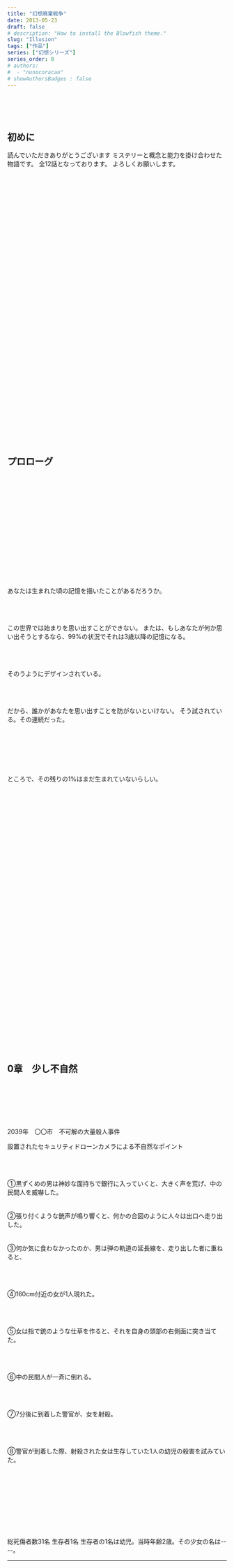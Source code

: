```yaml
---
title: "幻想廃棄戦争"
date: 2013-05-23
draft: false
# description: "How to install the Blowfish theme."
slug: "Illusion"
tags: ["作品"]
series: ["幻想シリーズ"]
series_order: 0
# authors:
#  - "nunocoracao"
# showAuthorsBadges : false 
---
```


<br><br><br>
## 初めに

読んでいただきありがとうございます
ミステリーと概念と能力を掛け合わせた物語です。
全12話となっております。
よろしくお願いします。





<br><br><br><br><br><br><br><br><br><br><br><br><br><br><br><br><br><br>
<br><br><br><br><br><br><br><br><br><br><br><br><br><br><br><br><br><br>

## プロローグ









<br><br><br><br><br><br><br><br><br><br><br><br><br><br><br>
あなたは生まれた頃の記憶を描いたことがあるだろうか。


<br><br><br>
この世界では始まりを思い出すことができない。
または、もしあなたが何か思い出そうとするなら、99%の状況でそれは3歳以降の記憶になる。

<br><br><br>
そのうようにデザインされている。

<br><br><br>
だから、誰かがあなたを思い出すことを防がないといけない。
そう試されている。その連続だった。



<br><br><br><br><br><br>
ところで、その残りの1%はまだ生まれていないらしい。






<br><br><br><br><br><br><br><br><br><br><br><br><br><br><br><br><br>
<br><br><br><br><br><br><br><br><br><br><br><br><br><br><br><br><br><br>

## 0章　少し不自然


<br><br><br><br><br><br>
2039年　〇〇市　不可解の大量殺人事件

設置されたセキュリティドローンカメラによる不自然なポイント


<br><br><br>
①黒ずくめの男は神妙な面持ちで銀行に入っていくと、大きく声を荒げ、中の民間人を威嚇した。
<br><br><br>
②張り付くような銃声が鳴り響くと、何かの合図のように人々は出口へ走り出した。
<br><br><br>
③何か気に食わなかったのか、男は弾の軌道の延長線を、走り出した者に重ねると、

<br><br><br>
④160cm付近の女が1人現れた。

<br><br><br>
⑤女は指で銃のような仕草を作ると、それを自身の頭部の右側面に突き当てた。

<br><br><br>
⑥中の民間人が一斉に倒れる。

<br><br><br>
⑦7分後に到着した警官が、女を射殺。

<br><br><br>
⑧警官が到着した際、射殺された女は生存していた1人の幼児の殺害を試みていた。



<br><br><br><br><br><br><br><br><br>
総死傷者数31名
生存者1名
生存者の1名は幼児。当時年齢2歳。その少女の名は----。


- - -



